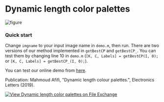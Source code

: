 # Dynamic length color palettes
![figure](https://www.mathworks.com/matlabcentral/mlc-downloads/downloads/8ee132c2-745c-4063-addf-c8e8a290d875/7bcf8a09-2420-4ad2-a32e-863a7b4bba9f/images/screenshot.jpg)

### Quick start
Change `imgname` to your input image name in `demo.m`, then run. 
There are two versions of our method implemented in `getBestCP` and `getBestCP_`. You can test them by changing line 10 in `demo.m` (`[K, C, Labels] = getBestCP(I, 0);` or `[K, C, Labels] = getBestCP_(I, 0);`).

You can test our online demo from [here](http://130.63.97.192/DynamicCP/demo.php).

Publication: 
Mahmoud Afifi, "Dynamic length colour palettes.", Electronics Letters (2019).

[![View Dynamic length color palettes on File Exchange](https://www.mathworks.com/matlabcentral/images/matlab-file-exchange.svg)](https://www.mathworks.com/matlabcentral/fileexchange/71720-dynamic-length-color-palettes)



